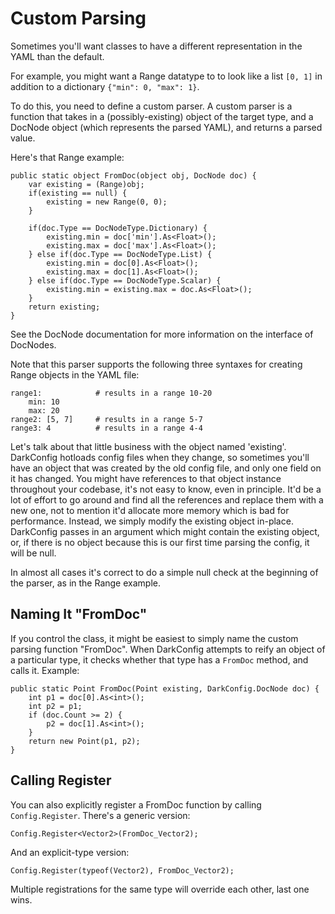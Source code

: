 Custom Parsing
===============

Sometimes you'll want classes to have a different representation in the YAML than the default.

For example, you might want a Range datatype to to look like a list `[0, 1]` in addition to a dictionary `{"min": 0, "max": 1}`.

To do this, you need to define a custom parser.  A custom parser is a function that takes in a (possibly-existing) object of the target type, and a DocNode object (which represents the parsed YAML), and returns a parsed value.

Here's that Range example:

    public static object FromDoc(object obj, DocNode doc) {
        var existing = (Range)obj;
        if(existing == null) {
            existing = new Range(0, 0);
        }

        if(doc.Type == DocNodeType.Dictionary) {
            existing.min = doc['min'].As<Float>();
            existing.max = doc['max'].As<Float>();
        } else if(doc.Type == DocNodeType.List) {
            existing.min = doc[0].As<Float>();
            existing.max = doc[1].As<Float>();
        } else if(doc.Type == DocNodeType.Scalar) {
            existing.min = existing.max = doc.As<Float>();
        }
        return existing;
    }

See the DocNode documentation for more information on the interface of DocNodes.

Note that this parser supports the following three syntaxes for creating Range objects in the YAML file:
    
    range1:            # results in a range 10-20
        min: 10
        max: 20
    range2: [5, 7]     # results in a range 5-7
    range3: 4          # results in a range 4-4

Let's talk about that little business with the object named 'existing'.  DarkConfig hotloads config files when they change, so sometimes you'll have an object that was created by the old config file, and only one field on it has changed.  You might have references to that object instance throughout your codebase, it's not easy to know, even in principle.  It'd be a lot of effort to go around and find all the references and replace them with a new one, not to mention it'd allocate more memory which is bad for performance.  Instead, we simply modify the existing object in-place.  DarkConfig passes in an argument which might contain the existing object, or, if there is no object because this is our first time parsing the config, it will be null.

In almost all cases it's correct to do a simple null check at the beginning of the parser, as in the Range example.


Naming It "FromDoc"
---------------------

If you control the class, it might be easiest to simply name the custom parsing function "FromDoc".  When DarkConfig attempts to reify an object of a particular type, it checks whether that type has a `FromDoc` method, and calls it.  Example:

    public static Point FromDoc(Point existing, DarkConfig.DocNode doc) {
        int p1 = doc[0].As<int>();
        int p2 = p1;
        if (doc.Count >= 2) {
            p2 = doc[1].As<int>();
        }
        return new Point(p1, p2);
    }


Calling Register
------------------

You can also explicitly register a FromDoc function by calling `Config.Register`.  There's a generic version:

    Config.Register<Vector2>(FromDoc_Vector2);

And an explicit-type version:

    Config.Register(typeof(Vector2), FromDoc_Vector2);

Multiple registrations for the same type will override each other, last one wins.
